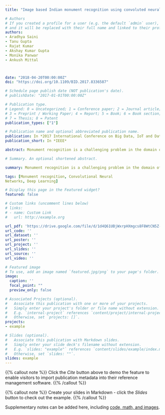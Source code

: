 ```yaml
---
title: "Image based Indian monument recognition using convoluted neural networks"

# Authors
# If you created a profile for a user (e.g. the default `admin` user), write the username (folder name) here 
# and it will be replaced with their full name and linked to their profile.
authors:
- Aradhya Saini
- Tanu Gupta
- Rajat Kumar
- Akshay Kumar Gupta
- Monika Panwar
- Ankush Mittal



date: "2018-04-20T00:00:00Z"
doi: "https://doi.org/10.1109/BID.2017.8336587"

# Schedule page publish date (NOT publication's date).
# publishDate: "2017-01-01T00:00:00Z"

# Publication type.
# Legend: 0 = Uncategorized; 1 = Conference paper; 2 = Journal article;
# 3 = Preprint / Working Paper; 4 = Report; 5 = Book; 6 = Book section;
# 7 = Thesis; 8 = Patent
publication_types: ["1"]

# Publication name and optional abbreviated publication name.
publication: In *2017 International Conference on Big Data, IoT and Data Science (BID)*
publication_short: In *IEEE*

abstract: Monument recognition is a challenging problem in the domain of image classification due to huge variations in the architecture of different monuments. Different orientations of the structure play an important role in the recognition of the monuments in their images. The paper proposes an approach for classification of various monuments based on the features of the monument images. The state-of-the-art Deep Convolutional Neural Networks (DCNN) is used for extracting representations. The model is trained on representations of different Indian monuments, obtained from cropped images, which exhibit geographic and cultural diversity. Experiments have been carried out on the manually acquired dataset that is composed of images of different monuments where each monument has images from different angular views. The experiments show the performance of the model when it is trained on representations of cropped images of the various monuments. The overall accuracy achieved is 92.7%, using DCNN, for a total of 100 different monuments that have been considered in the dataset for classification.

# Summary. An optional shortened abstract.

summary: Monument recognition is a challenging problem in the domain of image classification due to huge variations in the architecture of different monuments. Different orientations of the structure play an important role in the recognition of the monuments in their images. The paper proposes an approach for classification of various monuments based on the features of the monument images. The state-of-the-art Deep Convolutional Neural Networks (DCNN) is used for extracting representations. The model is trained on representations of different Indian monuments, obtained from cropped images, which exhibit geographic and cultural diversity. Experiments have been carried out on the manually acquired dataset that is composed of images of different monuments where each monument has images from different angular views. The experiments show the performance of the model when it is trained on representations of cropped images of the various monuments. The overall accuracy achieved is 92.7%, using DCNN, for a total of 100 different monuments that have been considered in the dataset for classification.

tags: [Monument recognition, Convolutional Neural 
Networks, Deep Learning]

# Display this page in the Featured widget?
featured: false

# Custom links (uncomment lines below)
# links:
# - name: Custom Link
#   url: http://example.org

url_pdf: 'https://drive.google.com/file/d/1d4Q61UBjWxrpHXmgcs8F8WtCN5Z-PnDh/view?usp=sharing'
url_code: ''
url_dataset: ''
url_poster: ''
url_project: ''
url_slides: ''
url_source: ''
url_video: ''

# Featured image
# To use, add an image named `featured.jpg/png` to your page's folder. 
image:
  caption: ''
  focal_point: ""
  preview_only: false

# Associated Projects (optional).
#   Associate this publication with one or more of your projects.
#   Simply enter your project's folder or file name without extension.
#   E.g. `internal-project` references `content/project/internal-project/index.md`.
#   Otherwise, set `projects: []`.
projects:
- example

# Slides (optional).
#   Associate this publication with Markdown slides.
#   Simply enter your slide deck's filename without extension.
#   E.g. `slides: "example"` references `content/slides/example/index.md`.
#   Otherwise, set `slides: ""`.
slides: example
---
```


{{% callout note %}}
Click the *Cite* button above to demo the feature to enable visitors to import publication metadata into their reference management software.
{{% /callout %}}

{{% callout note %}}
Create your slides in Markdown - click the *Slides* button to check out the example.
{{% /callout %}}

Supplementary notes can be added here, including [code, math, and images](https://wowchemy.com/docs/writing-markdown-latex/).

